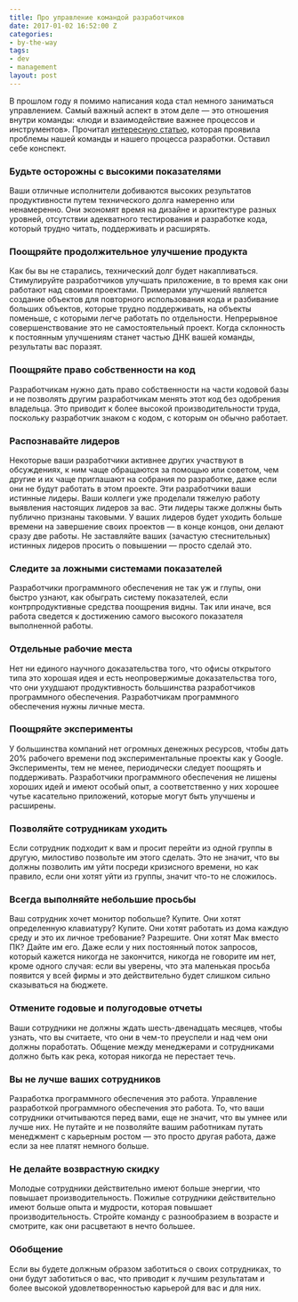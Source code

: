 ```yaml
---
title: Про управление командой разработчиков
date: 2017-01-02 16:52:00 Z
categories:
- by-the-way
tags:
- dev
- management
layout: post
---
```


В прошлом году я помимо написания кода стал немного заниматься управлением. Самый важный аспект в этом деле — это отношения внутри команды: «люди и взаимодействие важнее процессов и инструментов». Прочитал [интересную статью](https://medium.com/@billjordan1/the-quiet-crisis-unfolding-in-software-development-cffbdafbf450), которая проявила проблемы нашей команды и нашего процесса разработки. Оставил себе конспект.

### Будьте осторожны с высокими показателями

Ваши отличные исполнители добиваются высоких результатов продуктивности путем технического долга намеренно или ненамеренно. Они экономят время на дизайне и архитектуре разных уровней, отсутствии адекватного тестирования и разработке кода, который трудно читать, поддерживать и расширять.

### Поощряйте продолжительное улучшение продукта

Как бы вы не старались, технический долг будет накапливаться. Стимулируйте разработчиков улучшать приложение, в то время как они работают над своими проектами. Примерами улучшений является создание объектов для повторного использования кода и разбивание больших объектов, которые трудно поддерживать, на объекты поменьше, с которыми легче работать по отдельности. Непрерывное совершенствование это не самостоятельный проект. Когда склонность к постоянным улучшениям станет частью ДНК вашей команды, результаты вас поразят. 

### Поощряйте право собственности на код

Разработчикам нужно дать право собственности на части кодовой базы и не позволять другим разработчикам менять этот код без одобрения владельца. Это приводит к более высокой производительности труда, поскольку разработчик знаком с кодом, с которым он обычно работает.

### Распознавайте лидеров

Некоторые ваши разработчики активнее других участвуют в обсуждениях, к ним чаще обращаются за помощью или советом, чем другие и их чаще приглашают на собрания по разработке, даже если они не будут работать в этом проекте. Эти разработчики ваши истинные лидеры. Ваши коллеги уже проделали тяжелую работу выявления настоящих лидеров за вас. Эти лидеры также должны быть публично признаны таковыми. У ваших лидеров будет уходить больше времени на завершение своих проектов — в конце концов, они делают сразу две работы. Не заставляйте ваших (зачастую стеснительных) истинных лидеров просить о повышении — просто сделай это. 

### Следите за ложными системами показателей

Разработчики программного обеспечения не так уж и глупы, они быстро узнают, как обыграть систему показателей, если контрпродуктивные средства поощрения видны. Так или иначе, вся работа сведется к достижению самого высокого показателя выполненной работы.

### Отдельные рабочие места

Нет ни единого научного доказательства того, что офисы открытого типа это хорошая идея и есть неопровержимые доказательства того, что они ухудшают продуктивность большинства разработчиков программного обеспечения. Разработчикам программного обеспечения нужны личные места. 

### Поощряйте эксперименты

У большинства компаний нет огромных денежных ресурсов, чтобы дать 20% рабочего времени под экспериментальные проекты как у Google. Эксперименты, тем не менее, периодически следует поощрять и поддерживать. Разработчики программного обеспечения не лишены хороших идей и имеют особый опыт, а соответственно у них хорошее чутье касательно приложений, которые могут быть улучшены и расширены.

### Позволяйте сотрудникам уходить

Если сотрудник подходит к вам и просит перейти из одной группы в другую, милостиво позвольте им этого сделать. Это не значит, что вы должны позволить им уйти посреди кризисного времени, но как правило, если они хотят уйти из группы, значит что-то не сложилось.

### Всегда выполняйте небольшие просьбы

Ваш сотрудник хочет монитор побольше? Купите. Они хотят определенную клавиатуру? Купите. Они хотят работать из дома каждую среду и это их личное требование? Разрешите. Они хотят Мак вместо ПК? Дайте им его. Даже если у них постоянный поток запросов, который кажется никогда не закончится, никогда не говорите им нет, кроме одного случая: если вы уверены, что эта маленькая просьба появится у всей фирмы и это действительно будет слишком сильно сказываться на бюджете. 

### Отмените годовые и полугодовые отчеты

Ваши сотрудники не должны ждать шесть-двенадцать месяцев, чтобы узнать, что вы считаете, что они в чем-то преуспели и над чем они должны поработать. Общение между менеджерами и сотрудниками должно быть как река, которая никогда не перестает течь. 

### Вы не лучше ваших сотрудников

Разработка программного обеспечения это работа. Управление разработкой программного обеспечения это работа. То, что ваши сотрудники отчитываются перед вами, еще не значит, что вы умнее или лучше них. Не путайте и не позволяйте вашим работникам путать менеджмент с карьерным ростом — это просто другая работа, даже если за нее платят немного больше.

### Не делайте возврастную скидку

Молодые сотрудники действительно имеют больше энергии, что повышает производительность. Пожилые сотрудники действительно имеют больше опыта и мудрости, которая повышает производительность. Стройте команду с разнообразием в возрасте и смотрите, как они расцветают в нечто большее.

### Обобщение

Если вы будете должным образом заботиться о своих сотрудниках, то они будут заботиться о вас, что приводит к лучшим результатам и более высокой удовлетворенностью карьерой для вас и для них.

